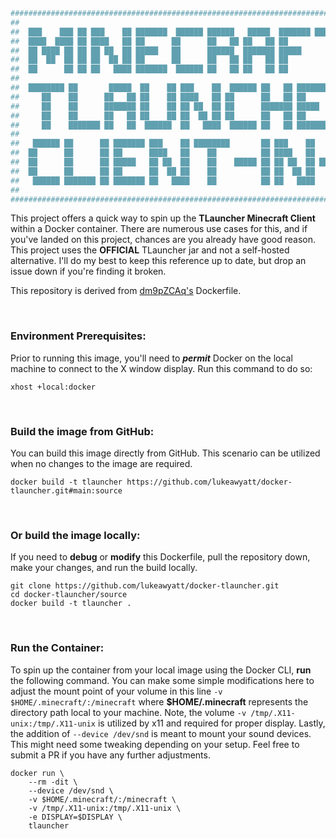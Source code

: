 ```bash
###############################################################################################################################
##                                                                                                                           ##
##  ███    ███ ██ ███    ██ ███████  ██████ ██████   █████  ███████ ████████                  M A S T E R   O V E R V I E W  ##
##  ████  ████ ██ ████   ██ ██      ██      ██   ██ ██   ██ ██         ██                                                    ##
##  ██ ████ ██ ██ ██ ██  ██ █████   ██      ██████  ███████ █████      ██                                   B U I L D I N G  ##
##  ██  ██  ██ ██ ██  ██ ██ ██      ██      ██   ██ ██   ██ ██         ██                                                    ##
##  ██      ██ ██ ██   ████ ███████  ██████ ██   ██ ██   ██ ██         ██                                         U S A G E  ##
##                                                                                                                           ##
##  ████████ ██       █████  ██    ██ ███    ██  ██████ ██   ██ ███████ ██████                                               ##
##     ██    ██      ██   ██ ██    ██ ████   ██ ██      ██   ██ ██      ██   ██                                              ##
##     ██    ██      ███████ ██    ██ ██ ██  ██ ██      ███████ █████   ██████                                               ##
##     ██    ██      ██   ██ ██    ██ ██  ██ ██ ██      ██   ██ ██      ██   ██                                              ##
##     ██    ███████ ██   ██  ██████  ██   ████  ██████ ██   ██ ███████ ██   ██                                              ##
##                                                                                                                           ##
##   ██████ ██      ██ ███████ ███    ██ ████████       ██ ███    ██       ██████   ██████   ██████ ██   ██ ███████ ██████   ##
##  ██      ██      ██ ██      ████   ██    ██          ██ ████   ██       ██   ██ ██    ██ ██      ██  ██  ██      ██   ██  ##
##  ██      ██      ██ █████   ██ ██  ██    ██    █████ ██ ██ ██  ██ █████ ██   ██ ██    ██ ██      █████   █████   ██████   ##
##  ██      ██      ██ ██      ██  ██ ██    ██          ██ ██  ██ ██       ██   ██ ██    ██ ██      ██  ██  ██      ██   ██  ##
##   ██████ ███████ ██ ███████ ██   ████    ██          ██ ██   ████       ██████   ██████   ██████ ██   ██ ███████ ██   ██  ##
##                                                                                                                           ##
###############################################################################################################################
```

This project offers a quick way to spin up the **TLauncher Minecraft Client** within a Docker container.  There are numerous use cases for this, and if you've landed on this project, chances are you already have good reason.  This project uses the **OFFICIAL** TLauncher jar and not a self-hosted alternative.  I'll do my best to keep this reference up to date, but drop an issue down if you're finding it broken.

This repository is derived from [dm9pZCAq's](https://github.com/dm9pZCAq/docker-tlauncher) Dockerfile.

&nbsp;

### Environment Prerequisites:

Prior to running this image, you'll need to ***permit*** Docker on the local machine to connect to the X window display.  Run this command to do so:

```shell
xhost +local:docker
```

&nbsp;

### Build the image from GitHub:

You can build this image directly from GitHub.  This scenario can be utilized when no changes to the image are required.

```shell
docker build -t tlauncher https://github.com/lukeawyatt/docker-tlauncher.git#main:source
```

&nbsp;

### Or build the image locally:

If you need to **debug** or **modify** this Dockerfile, pull the repository down, make your changes, and run the build locally.

```shell
git clone https://github.com/lukeawyatt/docker-tlauncher.git
cd docker-tlauncher/source
docker build -t tlauncher .
```

&nbsp;

### Run the Container:

To spin up the container from your local image using the Docker CLI, **run** the following command.  You can make some simple modifications here to adjust the mount point of your volume in this line `-v $HOME/.minecraft/:/minecraft` where **$HOME/.minecraft** represents the directory path local to your machine.  Note, the volume `-v /tmp/.X11-unix:/tmp/.X11-unix` is utilized by x11 and required for proper display.  Lastly, the addition of `--device /dev/snd` is meant to mount your sound devices.  This might need some tweaking depending on your setup.  Feel free to submit a PR if you have any further adjustments.

```
docker run \
    --rm -dit \
    --device /dev/snd \
    -v $HOME/.minecraft/:/minecraft \
    -v /tmp/.X11-unix:/tmp/.X11-unix \
    -e DISPLAY=$DISPLAY \
    tlauncher
 ```
